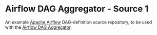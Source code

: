 # Airflow DAG Aggregator - Source 1

An example [Apache Airflow](https://airflow.apache.org/) DAG-definition source repository, to be used with the [Airflow DAG Aggregator](https://github.com/airflow-helm/airflow-dag-aggregator).